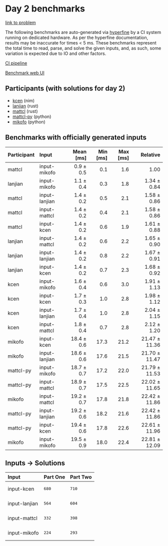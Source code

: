# Day 2 benchmarks

[link to problem](https://adventofcode.com/2024/day/2)

The following benchmarks are auto-generated via
[hyperfine](https://github.com/sharkdp/hyperfine) by a CI system running on
dedicated hardware. As per the hyperfine documentation, results may be
inaccurate for times < 5 ms. These benchmarks represent the total time to read,
parse, and solve the given inputs, and, as such, some variation is expected due
to IO and other factors.

[CI pipeline](http://ci.papercode.net:8080/teams/main/pipelines/aoc2024)

[Benchmark web UI](https://aoc.ancalagon.black)


## Participants (with solutions for day 2)

- [kcen](https://github.com/kcen/aoc2024) (nim)
- [lanjian](https://github.com/lanjian/aoc-2024) (rust)
- [mattcl](https://github.com/mattcl/aoc2024) (rust)
- [mattcl-py](https://github.com/mattcl/aoc2024-py) (python)
- [mikofo](https://github.com/mikofo/aoc2024) (python)


## Benchmarks with officially generated inputs

| Participant | Input | Mean [ms] | Min [ms] | Max [ms] | Relative |
|:---|:---|---:|---:|---:|---:|
| mattcl | input-mikofo | 0.9 ± 0.5 | 0.1 | 1.6 | 1.00 |
| lanjian | input-mikofo | 1.1 ± 0.4 | 0.3 | 1.8 | 1.34 ± 0.84 |
| mattcl | input-lanjian | 1.4 ± 0.2 | 0.5 | 2.1 | 1.58 ± 0.86 |
| mattcl | input-mattcl | 1.4 ± 0.2 | 0.4 | 2.1 | 1.58 ± 0.86 |
| mattcl | input-kcen | 1.4 ± 0.2 | 0.6 | 1.9 | 1.61 ± 0.88 |
| lanjian | input-mattcl | 1.4 ± 0.2 | 0.6 | 2.2 | 1.65 ± 0.90 |
| lanjian | input-lanjian | 1.4 ± 0.2 | 0.8 | 2.2 | 1.67 ± 0.91 |
| lanjian | input-kcen | 1.4 ± 0.2 | 0.7 | 2.3 | 1.68 ± 0.92 |
| kcen | input-mikofo | 1.6 ± 0.4 | 0.6 | 3.0 | 1.91 ± 1.13 |
| kcen | input-kcen | 1.7 ± 0.3 | 1.0 | 2.8 | 1.98 ± 1.12 |
| kcen | input-lanjian | 1.7 ± 0.4 | 1.0 | 2.8 | 2.04 ± 1.15 |
| kcen | input-mattcl | 1.8 ± 0.4 | 0.7 | 2.8 | 2.12 ± 1.20 |
| mikofo | input-kcen | 18.4 ± 0.6 | 17.3 | 21.2 | 21.47 ± 11.36 |
| mikofo | input-lanjian | 18.6 ± 0.6 | 17.6 | 21.5 | 21.70 ± 11.47 |
| mattcl-py | input-mikofo | 18.7 ± 0.7 | 17.2 | 22.0 | 21.79 ± 11.53 |
| mattcl-py | input-mattcl | 18.9 ± 0.7 | 17.5 | 22.5 | 22.02 ± 11.65 |
| mikofo | input-mattcl | 19.2 ± 0.7 | 17.8 | 21.8 | 22.42 ± 11.86 |
| mattcl-py | input-lanjian | 19.2 ± 0.6 | 18.2 | 21.6 | 22.42 ± 11.86 |
| mattcl-py | input-kcen | 19.4 ± 0.6 | 17.8 | 22.6 | 22.61 ± 11.96 |
| mikofo | input-mikofo | 19.5 ± 0.9 | 18.0 | 22.4 | 22.81 ± 12.09 |


## Inputs -> Solutions

| Input | Part One | Part Two |
|:---|:---|:---|
|input-kcen|<pre>680</pre>|<pre>710</pre>|
|input-lanjian|<pre>564</pre>|<pre>604</pre>|
|input-mattcl|<pre>332</pre>|<pre>398</pre>|
|input-mikofo|<pre>224</pre>|<pre>293</pre>|